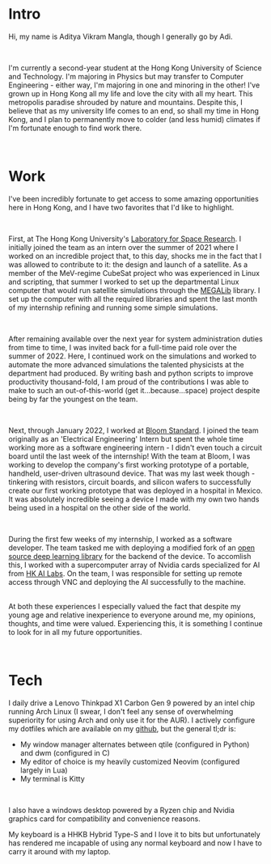 <h1 id="intro">Intro</h1>
<p>Hi, my name is Aditya Vikram Mangla, though I generally go by Adi.</p><br />
<p>I'm currently a second-year student at the Hong Kong University of Science and Technology. I'm majoring in Physics but may transfer to Computer Engineering - either way, I'm majoring in one and minoring in the other! I've grown up in Hong Kong all my life and love the city with all my heart. This metropolis paradise shrouded by nature and mountains. Despite this, I believe that as my university life comes to an end, so shall my time in Hong Kong, and I plan to permanently move to colder (and less humid) climates if I'm fortunate enough to find work there.</p>
<br />
<h1 id="work">Work</h1>
<p>I've been incredibly fortunate to get access to some amazing opportunities here in Hong Kong, and I have two favorites that I'd like to highlight.</p>
<br />
<p>First, at The Hong Kong University's <a href="https://www.lsr.hku.hk/" title="Laboratory for Space Research">Laboratory for Space Research</a>. I initially joined the team as an intern over the summer of 2021 where I worked on an incredible project that, to this day, shocks me in the fact that I was allowed to contribute to it: the design and launch of a satellite. As a member of the MeV-regime CubeSat project who was experienced in Linux and scripting, that summer I worked to set up the departmental Linux computer that would run satellite simulations through the <a href="https://megalibtoolkit.com/home.html" title="MEGALib">MEGALib</a> library. I set up the computer with all the required libraries and spent the last month of my internship refining and running some simple simulations.</p>
<br />
<p>After remaining available over the next year for system administration duties from time to time, I was invited back for a full-time paid role over the summer of 2022. Here, I continued work on the simulations and worked to automate the more advanced simulations the talented physicists at the department had produced. By writing bash and python scripts to improve productivity thousand-fold, I am proud of the contributions I was able to make to such an out-of-this-world (get it...because...space) project despite being by far the youngest on the team.</p>
<br />
<p>Next, through January 2022, I worked at <a href="https://www.bloomstandard.com/" title="Bloom Standard">Bloom Standard</a>. I joined the team originally as an 'Electrical Engineering' Intern but spent the whole time working more as a software engineering intern - I didn't even touch a circuit board until the last week of the internship! With the team at Bloom, I was working to develop the company's first working prototype of a portable, handheld, user-driven ultrasound device. That was my last week though - tinkering with resistors, circuit boards, and silicon wafers to successfully create our first working prototype that was deployed in a hospital in Mexico. It was absolutely incredible seeing a device I made with my own two hands being used in a hospital on the other side of the world.</p>
<p><br /></p>
<p>During the first few weeks of my internship, I worked as a software developer. The team tasked me with deploying a modified fork of an <a href="https://github.com/jannisborn/covid19_ultrasound/tree/master/pocovidnet" title="open source deep learning library">open source deep learning library</a> for the backend of the device. To accomlish this, I worked with a supercomputer array of Nvidia cards specialized for AI from <a href="https://hongkongai.org/" title="HK AI Labs">HK AI Labs</a>. On the team, I was responsible for setting up remote access through VNC and deploying the AI successfully to the machine. </p>
<p><br />
At both these experiences I especially valued the fact that despite my young age and relative inexperience to everyone around me, my opinions, thoughts, and time were valued. Experiencing this, it is something I continue to look for in all my future opportunities.</p>
<br />
<h1 id="tech">Tech</h1>
<p>I daily drive a Lenovo Thinkpad X1 Carbon Gen 9 powered by an intel chip running Arch Linux (I swear, I don&#39;t feel any sense of overwhelming superiority for using Arch and only use it for the AUR). I actively configure my dotfiles which are available on my <a href="https://github.com/AdityaRoot/dotfiles">github</a>, but the general tl;dr is:</p>
<ul>
<li>My window manager alternates between qtile (configured in Python) and dwm (configured in C)</li>
<li>My editor of choice is my heavily customized Neovim (configured largely in Lua)</li>
<li>My terminal is Kitty</li>
</ul>

<br />
<p>I also have a windows desktop powered by a Ryzen chip and Nvidia graphics card for compatibility and convenience reasons.</p>
<p>My keyboard is a HHKB Hybrid Type-S and I love it to bits but unfortunately has rendered me incapable of using any normal keyboard and now I have to carry it around with my laptop.</p>
